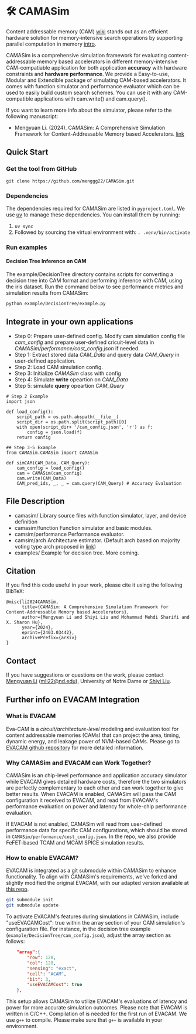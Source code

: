 # 🛠️ CAMASim
Content addressable memory (CAM) [wiki](https://en.wikipedia.org/wiki/Content-addressable_memory) stands out as an efficient hardware solution for memory-intensive search operations by supporting parallel computation in memory [intro](https://ieeexplore.ieee.org/abstract/document/9720562). 

CAMASim is a comprehensive simulation framework for evaluating content-addressable memory based accelerators in different memory-intensive CAM-compatiable application for both
application **accuracy** with hardware constraints and **hardware performance**.
We provide a Easy-to-use, Modular and Extendible package of simulating CAM-based accelerators. It comes with function simulator and performance evaluator which can be used to easily build custom search schemes. You can use it with any CAM-compatible applications with cam.write() and cam.query().

If you want to learn more info about the simulator, please refer to the following manuscript:

- Mengyuan Li. (2024). CAMASim: A Comprehensive Simulation Framework for Content-Addressable Memory based Accelerators. [link](https://arxiv.org/abs/2403.03442)

## Quick Start
### Get the tool from GitHub
```
git clone https://github.com/menggg22/CAMASim.git
```
### Dependencies
The dependencies required for CAMASim are listed in `pyproject.toml`. We use [uv](https://docs.astral.sh/uv/) to manage these dependencies. You can install them by running:

1. `uv sync`
2. Followed by sourcing the virtual environment with: `. .venv/bin/activate`

### Run examples
#### Decision Tree Inference on CAM
The example/DecisionTree directory contains scripts for converting a decision tree into CAM format and performing inference with CAM, using the iris dataset. Run the command below to see performance metrics and simulation results from CAMASim:
```sh
python example/DecisionTree/example.py
```

## Integrate in your own applications
- Step 0: Prepare user-defined config. Modify cam simulation config file *cam_config* and prepare user-defined cricuit-level data in *CAMASim/performance/cost_config.json* if needed.
- Step 1: Extract stored data *CAM_Data* and query data *CAM_Query* in user-defined application.
- Step 2: Load CAM simulation config.
- Step 3: Initialize *CAMASim* class with config
- Step 4: Simulate **write** opeartion on *CAM_Data* 
- Step 5: simulate **query** opeartion *CAM_Query* 

```
# Step 2 Example
import json

def load_config():
    script_path = os.path.abspath(__file__) 
    script_dir = os.path.split(script_path)[0] 
    with open(script_dir+ '/cam_config.json', 'r') as f:
        config = json.load(f)
    return config

## Step 3-5 Example
from CAMASim.CAMASim import CAMASim

def simCAM(CAM_Data, CAM_Query):
    cam_config = load_config()
    cam = CAMASim(cam_config)
    cam.write(CAM_Data)
    CAM_pred_ids, _, _ = cam.query(CAM_Query) # Accuracy Evaluation
```


## File Description
- camasim/ 	Library source files with function simulator, layer, and device definition
- camasim/function	Function simulator and basic modules.
- camsim/performance	Performance evaluator.
- camsim/arch	Architecture estimator. (Default arch based on majority voting type arch proposed in [link](https://www.nature.com/articles/s41598-022-23116-w))
- examples/	Example for decision tree. More coming.

## Citation
If you find this code useful in your work, please cite it using the following BibTeX:

```
@misc{li2024CAMASim,
      title={CAMASim: A Comprehensive Simulation Framework for Content-Addressable Memory based Accelerators}, 
      author={Mengyuan Li and Shiyi Liu and Mohammad Mehdi Sharifi and X. Sharon Hu},
      year={2024},
      eprint={2403.03442},
      archivePrefix={arXiv}
}
```

## Contact
If you have suggestions or questions on the work, please contact
[Mengyuan Li](https://menggg22.github.io) (mli22@nd.edu), University of Notre Dame or [Shiyi Liu](andyliu.pub@outlook.com).


## Further info on EVACAM Integration
### What is EVACAM
Eva-CAM is a *circuit/architecture-level* modeling and evaluation tool for content addressable memories (CAMs) that can project the area, timing, dynamic energy, and leakage power of NVM-based CAMs. Please go to [EVACAM github repository](https://github.com/eva-cam/EvaCAM) for more detailed information.

### Why CAMASim and EVACAM can Work Together?
CAMASim is an chip-level performance and application accuracy simulator while EVACAM gives detailed hardware costs, therefore the two simulators are perfectly  complementary to each other and can work together to give better results. When EVACAM is enabled, CAMASim will pass the CAM configuration it received to EVACAM, and read from EVACAM's performance evaluation on power and latency for whole-chip performance evaluation. 

If EVACAM is not enabled, CAMASim will read from user-defined performance data for specific CAM configurations, which should be stored in `CAMASim/performance/cost_config.json`. In the repo, we also provide FeFET-based TCAM and MCAM SPICE simulation results. 

### How to enable EVACAM?
EVACAM is integrated as a git submodule within CAMASim to enhance functionality. To align with CAMASim's requirements, we've forked and slightly modified the original EVACAM, with our adapted version available at [this repo](https://github.com/Andyliu92/EvaCAM-for-CAMASim).

```sh
git submodule init
git submodule update
```

To activate EVACAM's features during simulations in CAMASim, include "useEVACAMCost": true within the array section of your CAM simulation's configuration file. For instance, in the decision tree example (`example/DecisionTree/cam_config.json`), adjust the array section as follows:

```json
    "array":{
        "row": 128,
        "col": 128,
        "sensing": "exact",
        "cell": "ACAM",
        "bit": 3,
        "useEVACAMCost": true
    },
```
This setup allows CAMASim to utilize EVACAM's evaluations of latency and power for more accurate simulation outcomes. Please note that EVACAM is written in C/C++. Compilation of is needed for the first run of EVACAM. We use `g++` to compile. Please make sure that `g++` is available in your environment.
